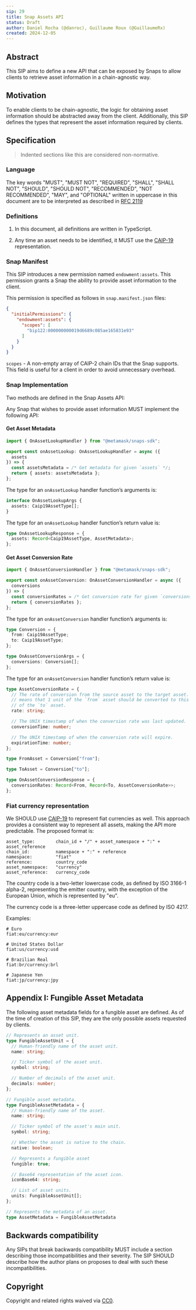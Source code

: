 ```yaml
---
sip: 29
title: Snap Assets API
status: Draft
author: Daniel Rocha (@danroc), Guillaume Roux (@GuillaumeRx)
created: 2024-12-05
---
```


## Abstract

This SIP aims to define a new API that can be exposed by Snaps to allow clients
to retrieve asset information in a chain-agnostic way.

## Motivation

To enable clients to be chain-agnostic, the logic for obtaining asset
information should be abstracted away from the client. Additionally, this SIP
defines the types that represent the asset information required by clients.

## Specification

> Indented sections like this are considered non-normative.

### Language

The key words "MUST", "MUST NOT", "REQUIRED", "SHALL", "SHALL NOT", "SHOULD",
"SHOULD NOT", "RECOMMENDED", "NOT RECOMMENDED", "MAY", and "OPTIONAL" written
in uppercase in this document are to be interpreted as described in [RFC
2119](https://www.ietf.org/rfc/rfc2119.txt)

### Definitions

1. In this document, all definitions are written in TypeScript.

2. Any time an asset needs to be identified, it MUST use the [CAIP-19][caip-19]
   representation.

### Snap Manifest

This SIP introduces a new permission named `endowment:assets`.
This permission grants a Snap the ability to provide asset information to the client.

This permission is specified as follows in `snap.manifest.json` files:

```json
{
  "initialPermissions": {
    "endowment:assets": {
      "scopes": [
        "bip122:000000000019d6689c085ae165831e93"
      ]
    }
  }
}
```

`scopes` - A non-empty array of CAIP-2 chain IDs that the Snap supports. This field is useful for a client in order to avoid unnecessary overhead.

### Snap Implementation

Two methods are defined in the Snap Assets API:

Any Snap that wishes to provide asset information MUST implement the following API:

#### Get Asset Metadata

```typescript
import { OnAssetLookupHandler } from "@metamask/snaps-sdk";

export const onAssetLookup: OnAssetLookupHandler = async ({
  assets
}) => {
  const assetsMetadata = /* Get metadata for given `assets` */;
  return { assets: assetsMetadata };
};
```

The type for an `onAssetLookup` handler function’s arguments is:

```typescript
interface OnAssetLookupArgs {
  assets: Caip19AssetType[];
}
```

The type for an `onAssetLookup` handler function’s return value is:

```typescript
type OnAssetLookupResponse = {
  assets: Record<Caip19AssetType, AssetMetadata>;
};
```

#### Get Asset Conversion Rate

```typescript
import { OnAssetConversionHandler } from "@metamask/snaps-sdk";

export const onAssetConversion: OnAssetConversionHandler = async ({
  conversions
}) => {
  const conversionRates = /* Get conversion rate for given `conversions` */;
  return { conversionRates };
};
```

The type for an `onAssetConversion` handler function’s arguments is:

```typescript
type Conversion = {
  from: Caip19AssetType;
  to: Caip19AssetType;
};

type OnAssetConversionArgs = {
  conversions: Conversion[];
};
```

The type for an `onAssetConversion` handler function’s return value is:

```typescript
type AssetConversionRate = {
  // The rate of conversion from the source asset to the target asset. It
  // means that 1 unit of the `from` asset should be converted to this amount
  // of the `to` asset.
  rate: string;

  // The UNIX timestamp of when the conversion rate was last updated.
  conversionTime: number;

  // The UNIX timestamp of when the conversion rate will expire.
  expirationTime: number;
};

type FromAsset = Conversion["from"];

type ToAsset = Conversion["to"];

type OnAssetConversionResponse = {
  conversionRates: Record<From, Record<To, AssetConversionRate>>;
};
```

### Fiat currency representation

We SHOULD use [CAIP-19][caip-19] to represent fiat currencies as well. This approach
provides a consistent way to represent all assets, making the API more
predictable. The proposed format is:

```
asset_type:        chain_id + "/" + asset_namespace + ":" + asset_reference
chain_id:          namespace + ":" + reference
namespace:         "fiat"
reference:         country_code
asset_namespace:   "currency"
asset_reference:   currency_code
```

The country code is a two-letter lowercase code, as defined by ISO 3166-1
alpha-2, representing the emitter country, with the exception of the European
Union, which is represented by "eu".

The currency code is a three-letter uppercase code as defined by ISO 4217.

Examples:

```
# Euro
fiat:eu/currency:eur

# United States Dollar
fiat:us/currency:usd

# Brazilian Real
fiat:br/currency:brl

# Japanese Yen
fiat:jp/currency:jpy
```

## Appendix I: Fungible Asset Metadata

The following asset metadata fields for a fungible asset are defined.
As of the time of creation of this SIP, they are the only possible assets requested by clients.

```typescript
// Represents an asset unit.
type FungibleAssetUnit = {
  // Human-friendly name of the asset unit.
  name: string;

  // Ticker symbol of the asset unit.
  symbol: string;

  // Number of decimals of the asset unit.
  decimals: number;
};

// Fungible asset metadata.
type FungibleAssetMetadata = {
  // Human-friendly name of the asset.
  name: string;

  // Ticker symbol of the asset's main unit.
  symbol: string;

  // Whether the asset is native to the chain.
  native: boolean;

  // Represents a fungible asset
  fungible: true;

  // Base64 representation of the asset icon.
  iconBase64: string;

  // List of asset units.
  units: FungibleAssetUnit[];
};

// Represents the metadata of an asset.
type AssetMetadata = FungibleAssetMetadata
```

## Backwards compatibility

Any SIPs that break backwards compatibility MUST include a section describing
those incompatibilities and their severity. The SIP SHOULD describe how the
author plans on proposes to deal with such these incompatibilities.

## Copyright

Copyright and related rights waived via [CC0](../LICENSE).

[caip-19]: https://github.com/ChainAgnostic/CAIPs/blob/main/CAIPs/caip-19.md
